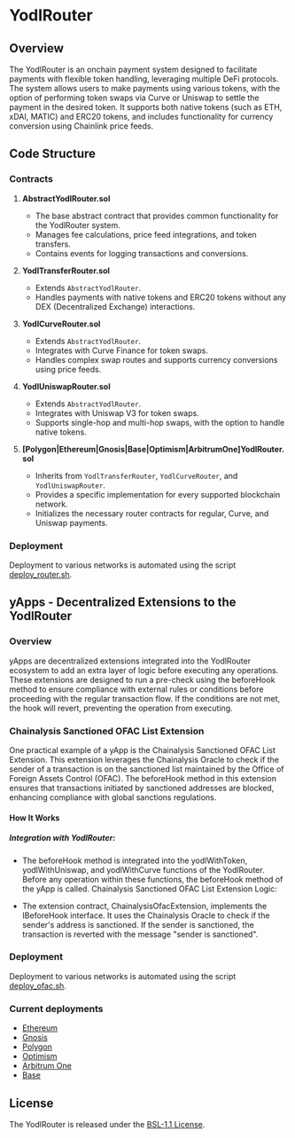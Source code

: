 # YodlRouter

## Overview

The YodlRouter is an onchain payment system designed to facilitate payments with flexible token handling, leveraging multiple DeFi protocols. The system allows users to make payments using various tokens,
with the option of performing token swaps via Curve or Uniswap to settle the payment in the desired token. It supports both native tokens (such as ETH, xDAI, MATIC) and ERC20 tokens, and includes functionality for currency conversion using Chainlink price feeds.

## Code Structure

### Contracts

1. **AbstractYodlRouter.sol**
    - The base abstract contract that provides common functionality for the YodlRouter system.
    - Manages fee calculations, price feed integrations, and token transfers.
    - Contains events for logging transactions and conversions.

2. **YodlTransferRouter.sol**
    - Extends `AbstractYodlRouter`.
    - Handles payments with native tokens and ERC20 tokens without any DEX (Decentralized Exchange) interactions.

3. **YodlCurveRouter.sol**
    - Extends `AbstractYodlRouter`.
    - Integrates with Curve Finance for token swaps.
    - Handles complex swap routes and supports currency conversions using price feeds.

4. **YodlUniswapRouter.sol**
    - Extends `AbstractYodlRouter`.
    - Integrates with Uniswap V3 for token swaps.
    - Supports single-hop and multi-hop swaps, with the option to handle native tokens.

5. **[Polygon|Ethereum|Gnosis|Base|Optimism|ArbitrumOne]YodlRouter.sol**
    - Inherits from `YodlTransferRouter`, `YodlCurveRouter`, and `YodlUniswapRouter`.
    - Provides a specific implementation for every supported blockchain network.
    - Initializes the necessary router contracts for regular, Curve, and Uniswap payments.

### Deployment
Deployment to various networks is automated using the script [deploy_router.sh](./deploy_scripts/deploy_router.sh).

## yApps - Decentralized Extensions to the YodlRouter

### Overview
yApps are decentralized extensions integrated into the YodlRouter ecosystem to add an extra layer of logic before executing any operations. These extensions are designed to run a pre-check using the beforeHook method to ensure compliance with external rules or conditions before proceeding with the regular transaction flow. If the conditions are not met, the hook will revert, preventing the operation from executing.

### Chainalysis Sanctioned OFAC List Extension
One practical example of a yApp is the Chainalysis Sanctioned OFAC List Extension. This extension leverages the Chainalysis Oracle to check if the sender of a transaction is on the sanctioned list maintained by the Office of Foreign Assets Control (OFAC). The beforeHook method in this extension ensures that transactions initiated by sanctioned addresses are blocked, enhancing compliance with global sanctions regulations.

#### How It Works
##### Integration with YodlRouter:

* The beforeHook method is integrated into the yodlWithToken, yodlWithUniswap, and yodlWithCurve functions of the YodlRouter.
Before any operation within these functions, the beforeHook method of the yApp is called.
Chainalysis Sanctioned OFAC List Extension Logic:

* The extension contract, ChainalysisOfacExtension, implements the IBeforeHook interface.
It uses the Chainalysis Oracle to check if the sender's address is sanctioned.
If the sender is sanctioned, the transaction is reverted with the message "sender is sanctioned".

### Deployment
Deployment to various networks is automated using the script [deploy_ofac.sh](./deploy_scripts/deploy_ofac.sh).

### Current deployments
- [Ethereum](https://etherscan.io/address/0xda098d882d85547f613f976866a449a7c2778761)
- [Gnosis](https://gnosisscan.io/address/0x7954fd7194927099248feb0b61d4535b978a5ad0)
- [Polygon](https://polygonscan.com/address/0x9b6bfd6c40430500fece4fff167e49e37d4c0593)
- [Optimism](https://optimistic.etherscan.io/address/0x775397bf2f68af5aba4029260c1f44770b77d513)
- [Arbitrum One](https://arbiscan.io/address/0x7a8f9b360464f6ab44de547d095e27e49fe6c3dc)
- [Base](https://basescan.org/address/0xe6cb43416872adb5f66d255ab2a984ff63748549)

## License
The YodlRouter is released under the [BSL-1.1 License](https://mariadb.com/bsl-faq-adopting/#whatis).